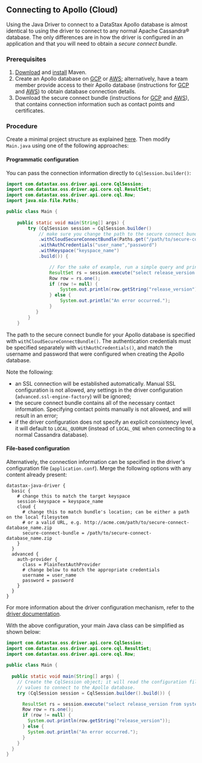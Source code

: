 <!--
Licensed to the Apache Software Foundation (ASF) under one
or more contributor license agreements.  See the NOTICE file
distributed with this work for additional information
regarding copyright ownership.  The ASF licenses this file
to you under the Apache License, Version 2.0 (the
"License"); you may not use this file except in compliance
with the License.  You may obtain a copy of the License at

  http://www.apache.org/licenses/LICENSE-2.0

Unless required by applicable law or agreed to in writing,
software distributed under the License is distributed on an
"AS IS" BASIS, WITHOUT WARRANTIES OR CONDITIONS OF ANY
KIND, either express or implied.  See the License for the
specific language governing permissions and limitations
under the License.
-->

## Connecting to Apollo (Cloud)

Using the Java Driver to connect to a DataStax Apollo database is almost identical to using
the driver to connect to any normal Apache Cassandra® database. The only differences are in how the
driver is configured in an application and that you will need to obtain a *secure connect bundle*.

### Prerequisites

1. [Download][Download Maven] and [install][Install Maven] Maven.
2. Create an Apollo database on [GCP][Create an Apollo database - GCP] or 
   [AWS][Create an Apollo database - AWS]; alternatively, have a team member provide access to their
   Apollo database (instructions for [GCP][Access an Apollo database - GCP] and 
   [AWS][Access an Apollo database - AWS]) to obtain database connection details.
3. Download the secure connect bundle (instructions for 
   [GCP][Download the secure connect bundle - GCP] and 
   [AWS][Download the secure connect bundle - AWS]), that contains connection information such as
   contact points and certificates.

### Procedure

Create a minimal project structure as explained [here][minimal project structure]. Then modify
`Main.java` using one of the following approaches:

#### Programmatic configuration

You can pass the connection information directly to `CqlSession.builder()`:

```java
import com.datastax.oss.driver.api.core.CqlSession;
import com.datastax.oss.driver.api.core.cql.ResultSet;
import com.datastax.oss.driver.api.core.cql.Row;
import java.nio.file.Paths;

public class Main {
  
    public static void main(String[] args) {
        try (CqlSession session = CqlSession.builder()
            // make sure you change the path to the secure connect bundle below
            .withCloudSecureConnectBundle(Paths.get("/path/to/secure-connect-database_name.zip"))
            .withAuthCredentials("user_name","password")
            .withKeyspace("keyspace_name")
            .build()) {

                // For the sake of example, run a simple query and print the results
                ResultSet rs = session.execute("select release_version from system.local");
                Row row = rs.one();
                if (row != null) {
                    System.out.println(row.getString("release_version"));
                } else {
                    System.out.println("An error occurred.");
                }
           }
        }
    }
```

The path to the secure connect bundle for your Apollo database is specified with
`withCloudSecureConnectBundle()`. The authentication credentials must be specified separately with
`withAuthCredentials()`, and match the username and password that were configured when creating the
Apollo database.

Note the following:

* an SSL connection will be established automatically. Manual SSL configuration is not allowed, any
  settings in the driver configuration (`advanced.ssl-engine-factory`) will be ignored;
* the secure connect bundle contains all of the necessary contact information. Specifying contact
  points manually is not allowed, and will result in an error;
* if the driver configuration does not specify an explicit consistency level, it will default to
  `LOCAL_QUORUM` (instead of `LOCAL_ONE` when connecting to a normal Cassandra database). 

#### File-based configuration

Alternatively, the connection information can be specified in the driver's configuration file
(`application.conf`). Merge the following options with any content already present:
      
```properties
datastax-java-driver {
  basic {
    # change this to match the target keyspace
    session-keyspace = keyspace_name
    cloud {
      # change this to match bundle's location; can be either a path on the local filesystem
      # or a valid URL, e.g. http://acme.com/path/to/secure-connect-database_name.zip
      secure-connect-bundle = /path/to/secure-connect-database_name.zip
    }
  }
  advanced {
    auth-provider {
      class = PlainTextAuthProvider
      # change below to match the appropriate credentials
      username = user_name 
      password = password
    }
  }
}
```

For more information about the driver configuration mechanism, refer to the [driver documentation].
    
With the above configuration, your main Java class can be simplified as shown below:
    
```java
import com.datastax.oss.driver.api.core.CqlSession;
import com.datastax.oss.driver.api.core.cql.ResultSet;
import com.datastax.oss.driver.api.core.cql.Row;
    
public class Main {
    
  public static void main(String[] args) {
    // Create the CqlSession object; it will read the configuration file and pick the right
    // values to connect to the Apollo database.
    try (CqlSession session = CqlSession.builder().build()) {

      ResultSet rs = session.execute("select release_version from system.local");
      Row row = rs.one();
      if (row != null) {
        System.out.println(row.getString("release_version"));
      } else {
        System.out.println("An error occurred.");
      }
    }
  }
}
```

[Download Maven]: https://maven.apache.org/download.cgi
[Install Maven]: https://maven.apache.org/install.html
[Create an Apollo database - GCP]: https://helpdocs.datastax.com/gcp/dscloud/apollo/dscloudGettingStarted.html#dscloudCreateCluster
[Create an Apollo database - AWS]: https://helpdocs.datastax.com/aws/dscloud/apollo/dscloudGettingStarted.html#dscloudCreateCluster
[Access an Apollo database - GCP]: https://helpdocs.datastax.com/gcp/dscloud/apollo/dscloudShareClusterDetails.html
[Access an Apollo database - AWS]: https://helpdocs.datastax.com/aws/dscloud/apollo/dscloudShareClusterDetails.html
[Download the secure connect bundle - GCP]: https://helpdocs.datastax.com/gcp/dscloud/apollo/dscloudObtainingCredentials.html
[Download the secure connect bundle - AWS]: https://helpdocs.datastax.com/aws/dscloud/apollo/dscloudObtainingCredentials.html
[minimal project structure]: ../core/integration/#minimal-project-structure
[driver documentation]: ../core/configuration/
